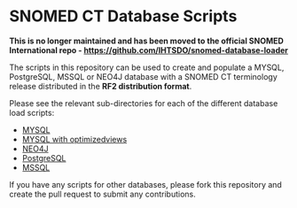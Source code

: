 # SNOMED CT Database Scripts

**This is no longer maintained and has been moved to the official SNOMED International repo - https://github.com/IHTSDO/snomed-database-loader**

The scripts in this repository can be used to create and populate a MYSQL, PostgreSQL, MSSQL or NEO4J database with a SNOMED CT terminology release distributed in the **RF2 distribution format**.

Please see the relevant sub-directories for each of the different database load scripts:

- [MYSQL](MySQL/)
- [MYSQL with optimizedviews](mysql-loader-with-optimized-views/)
- [NEO4J](NEO4J/)
- [PostgreSQL](PostgreSQL/)
- [MSSQL](MSSQL/)

If you have any scripts for other databases, please fork this repository and create the pull request to submit any contributions.
